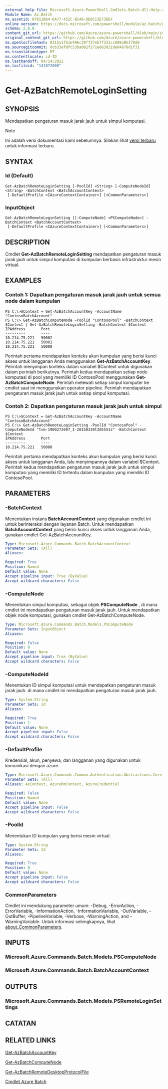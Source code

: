 ```yaml
---
external help file: Microsoft.Azure.PowerShell.Cmdlets.Batch.dll-Help.xml
Module Name: Az.Batch
ms.assetid: 07811B64-6A77-452C-B148-DE8C13E73DEF
online version: https://docs.microsoft.com/powershell/module/az.batch/get-azbatchremoteloginsetting
schema: 2.0.0
content_git_url: https://github.com/Azure/azure-powershell/blob/main/src/Batch/Batch/help/Get-AzBatchRemoteLoginSetting.md
original_content_git_url: https://github.com/Azure/azure-powershell/blob/main/src/Batch/Batch/help/Get-AzBatchRemoteLoginSetting.md
ms.openlocfilehash: 0315a1fb1e406c39f737eb7f331cc608a0b178d0
ms.sourcegitcommit: dcb33efdfc53ba0b2f271e883021de84878d1f31
ms.translationtype: MT
ms.contentlocale: id-ID
ms.lasthandoff: 04/14/2022
ms.locfileid: "141872600"
---
```

# Get-AzBatchRemoteLoginSetting

## SYNOPSIS
Mendapatkan pengaturan masuk jarak jauh untuk simpul komputasi.

> [!NOTE]
>Ini adalah versi dokumentasi kami sebelumnya. Silakan lihat [versi terbaru](/powershell/module/az.batch/get-azbatchremoteloginsetting) untuk informasi terbaru.

## SYNTAX

### Id (Default)
```
Get-AzBatchRemoteLoginSetting [-PoolId] <String> [-ComputeNodeId] <String> -BatchContext <BatchAccountContext>
 [-DefaultProfile <IAzureContextContainer>] [<CommonParameters>]
```

### InputObject
```
Get-AzBatchRemoteLoginSetting [[-ComputeNode] <PSComputeNode>] -BatchContext <BatchAccountContext>
 [-DefaultProfile <IAzureContextContainer>] [<CommonParameters>]
```

## DESCRIPTION
Cmdlet **Get-AzBatchRemoteLoginSetting** mendapatkan pengaturan masuk jarak jauh untuk simpul komputasi di kumpulan berbasis infrastruktur mesin virtual.

## EXAMPLES

### Contoh 1: Dapatkan pengaturan masuk jarak jauh untuk semua node dalam kumpulan
```
PS C:\>$Context = Get-AzBatchAccountKey -AccountName "ContosoBatchAccount"
PS C:\> Get-AzBatchComputeNode -PoolId "ContosoPool" -BatchContext $Context | Get-AzBatchRemoteLoginSetting -BatchContext $Context
IPAddress       Port
---------       ----
10.214.75.221   50002
10.214.75.221   50001
10.214.75.221   50000
```

Perintah pertama mendapatkan konteks akun kumpulan yang berisi kunci akses untuk langganan Anda menggunakan **Get-AzBatchAccountKey**.
Perintah menyimpan konteks dalam variabel $Context untuk digunakan dalam perintah berikutnya.
Perintah kedua mendapatkan setiap node komputasi di pool yang memiliki ID ContosoPool menggunakan **Get-AzBatchComputeNode**.
Perintah melewati setiap simpul komputer ke cmdlet saat ini menggunakan operator pipeline.
Perintah mendapatkan pengaturan masuk jarak jauh untuk setiap simpul komputasi.

### Contoh 2: Dapatkan pengaturan masuk jarak jauh untuk simpul
```
PS C:\>$Context = Get-AzBatchAccountKey -AccountName "ContosoBatchAccount"
PS C:\> Get-AzBatchRemoteLoginSetting -PoolId "ContosoPool" -ComputeNodeId "tvm-1900272697_1-20150330t205553z" -BatchContext $Context
IPAddress       Port
---------       ----
10.214.75.221   50000
```

Perintah pertama mendapatkan konteks akun kumpulan yang berisi kunci akses untuk langganan Anda, lalu menyimpannya dalam variabel $Context.
Perintah kedua mendapatkan pengaturan masuk jarak jauh untuk simpul komputasi yang memiliki ID tertentu dalam kumpulan yang memiliki ID ContosoPool.

## PARAMETERS

### -BatchContext
Menentukan instans **BatchAccountContext** yang digunakan cmdlet ini untuk berinteraksi dengan layanan Batch.
Untuk mendapatkan **BatchAccountContext** yang berisi kunci akses untuk langganan Anda, gunakan cmdlet Get-AzBatchAccountKey.

```yaml
Type: Microsoft.Azure.Commands.Batch.BatchAccountContext
Parameter Sets: (All)
Aliases:

Required: True
Position: Named
Default value: None
Accept pipeline input: True (ByValue)
Accept wildcard characters: False
```

### -ComputeNode
Menentukan simpul komputasi, sebagai objek **PSComputeNode** , di mana cmdlet ini mendapatkan pengaturan masuk jarak jauh.
Untuk mendapatkan objek node komputasi, gunakan cmdlet Get-AzBatchComputeNode.

```yaml
Type: Microsoft.Azure.Commands.Batch.Models.PSComputeNode
Parameter Sets: InputObject
Aliases:

Required: False
Position: 0
Default value: None
Accept pipeline input: True (ByValue)
Accept wildcard characters: False
```

### -ComputeNodeId
Menentukan ID simpul komputasi untuk mendapatkan pengaturan masuk jarak jauh.
di mana cmdlet ini mendapatkan pengaturan masuk jarak jauh.

```yaml
Type: System.String
Parameter Sets: Id
Aliases:

Required: True
Position: 1
Default value: None
Accept pipeline input: False
Accept wildcard characters: False
```

### -DefaultProfile
Kredensial, akun, penyewa, dan langganan yang digunakan untuk komunikasi dengan azure.

```yaml
Type: Microsoft.Azure.Commands.Common.Authentication.Abstractions.Core.IAzureContextContainer
Parameter Sets: (All)
Aliases: AzContext, AzureRmContext, AzureCredential

Required: False
Position: Named
Default value: None
Accept pipeline input: False
Accept wildcard characters: False
```

### -PoolId
Menentukan ID kumpulan yang berisi mesin virtual.

```yaml
Type: System.String
Parameter Sets: Id
Aliases:

Required: True
Position: 0
Default value: None
Accept pipeline input: False
Accept wildcard characters: False
```

### CommonParameters
Cmdlet ini mendukung parameter umum: -Debug, -ErrorAction, -ErrorVariable, -InformationAction, -InformationVariable, -OutVariable, -OutBuffer, -PipelineVariable, -Verbose, -WarningAction, and -WarningVariable. Untuk informasi selengkapnya, lihat [about_CommonParameters](http://go.microsoft.com/fwlink/?LinkID=113216).

## INPUTS

### Microsoft.Azure.Commands.Batch.Models.PSComputeNode

### Microsoft.Azure.Commands.Batch.BatchAccountContext

## OUTPUTS

### Microsoft.Azure.Commands.Batch.Models.PSRemoteLoginSettings

## CATATAN

## RELATED LINKS

[Get-AzBatchAccountKey](./Get-AzBatchAccountKey.md)

[Get-AzBatchComputeNode](./Get-AzBatchComputeNode.md)

[Get-AzBatchRemoteDesktopProtocolFile](./Get-AzBatchRemoteDesktopProtocolFile.md)

[Cmdlet Azure Batch](/powershell/module/Az.Batch/)
